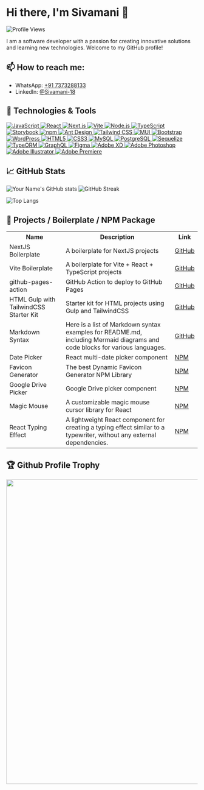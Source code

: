 # Hi there, I'm Sivamani 👋

![Profile Views](https://komarev.com/ghpvc/?username=Sivamani-18&color=blue)

I am a software developer with a passion for creating innovative solutions and learning new technologies. Welcome to my GitHub profile!

## 📫 How to reach me:
- WhatsApp: [+91 7373288133](https://wa.me/7373288133)
- LinkedIn:  [@Sivamani-18](https://www.linkedin.com/in/sivasubramaniyam-v-a2b967103/)


## 🔧 Technologies & Tools
<a href="https://github.com/Sivamani-18">
  <img src="https://img.shields.io/badge/-JavaScript-333333?style=flat&logo=javascript" alt="JavaScript"/>
  <img src="https://img.shields.io/badge/-React-333333?style=flat&logo=react" alt="React"/>
  <img src="https://img.shields.io/badge/-Next.js-333333?style=flat&logo=next.js" alt="Next.js"/>
  <img src="https://img.shields.io/badge/-Vite-333333?style=flat&logo=vite" alt="Vite"/>
  <img src="https://img.shields.io/badge/-Node.js-333333?style=flat&logo=node.js" alt="Node.js"/>
  <img src="https://img.shields.io/badge/-TypeScript-333333?style=flat&logo=typescript" alt="TypeScript"/>
  <img src="https://img.shields.io/badge/-Storybook-333333?style=flat&logo=storybook" alt="Storybook"/>
  <img src="https://img.shields.io/badge/-npm-333333?style=flat&logo=npm" alt="npm"/>
  <img src="https://img.shields.io/badge/-AntDesign-333333?style=flat&logo=ant-design" alt="Ant Design"/>
  <img src="https://img.shields.io/badge/-TailwindCSS-333333?style=flat&logo=tailwind-css" alt="Tailwind CSS"/>
  <img src="https://img.shields.io/badge/-MUI-333333?style=flat&logo=mui" alt="MUI"/>
  <img src="https://img.shields.io/badge/-Bootstrap-333333?style=flat&logo=bootstrap" alt="Bootstrap"/>
  <img src="https://img.shields.io/badge/-WordPress-333333?style=flat&logo=wordpress" alt="WordPress"/>
  <img src="https://img.shields.io/badge/-HTML5-333333?style=flat&logo=html5" alt="HTML5"/>
  <img src="https://img.shields.io/badge/-CSS3-333333?style=flat&logo=css3" alt="CSS3"/>
  <img src="https://img.shields.io/badge/-MySQL-333333?style=flat&logo=mysql" alt="MySQL"/>
  <img src="https://img.shields.io/badge/-PostgreSQL-333333?style=flat&logo=postgresql" alt="PostgreSQL"/>
  <img src="https://img.shields.io/badge/-Sequelize-333333?style=flat&logo=sequelize" alt="Sequelize"/>
  <img src="https://img.shields.io/badge/-TypeORM-333333?style=flat&logo=typeorm" alt="TypeORM"/>
  <img src="https://img.shields.io/badge/-GraphQL-333333?style=flat&logo=graphql" alt="GraphQL"/>
  <img src="https://img.shields.io/badge/-Figma-333333?style=flat&logo=figma" alt="Figma"/>
  <img src="https://img.shields.io/badge/-AdobeXD-333333?style=flat&logo=adobe-xd" alt="Adobe XD"/>
  <img src="https://img.shields.io/badge/-AdobePhotoshop-333333?style=flat&logo=adobe-photoshop" alt="Adobe Photoshop"/>
  <img src="https://img.shields.io/badge/-AdobeIllustrator-333333?style=flat&logo=adobe-illustrator" alt="Adobe Illustrator"/>
  <img src="https://img.shields.io/badge/-AdobePremiere-333333?style=flat&logo=adobe-premiere-pro" alt="Adobe Premiere"/>
</a>


## 📈 GitHub Stats
![Your Name's GitHub stats](https://github-readme-stats.vercel.app/api?username=Sivamani-18&theme=vue-dark&show_icons=true&hide_border=true&count_private=true)
![GitHub Streak](https://github-readme-streak-stats.herokuapp.com/?user=Sivamani-18&theme=vue-dark&hide_border=true)

![Top Langs](
https://github-readme-stats.vercel.app/api/top-langs/?username=Sivamani-18&theme=vue-dark&show_icons=true&hide_border=true&layout=compact)


## 🌟 Projects / Boilerplate / NPM Package

<table>
  <tr>
    <th>Name</th>
    <th>Description</th>
    <th>Link</th>
  </tr>
  <tr>
    <td>NextJS Boilerplate</td>
    <td>A boilerplate for NextJS projects</td>
    <td><a href="https://github.com/Sivamani-18/nextjs-boilerplate">GitHub</a></td>
  </tr>
  <tr>
    <td>Vite Boilerplate</td>
    <td>A boilerplate for Vite + React + TypeScript projects</td>
    <td><a href="https://github.com/Sivamani-18/vite-react-ts-boilerplate">GitHub</a></td>
  </tr>
  <tr>
    <td>github-pages-action</td>
    <td>GitHub Action to deploy to GitHub Pages</td>
    <td><a href="https://github.com/Sivamani-18/github-pages-action">GitHub</a></td>
  </tr>
  <tr>
    <td>HTML Gulp with TailwindCSS Starter Kit</td>
    <td>Starter kit for HTML projects using Gulp and TailwindCSS</td>
    <td><a href="https://github.com/Sivamani-18/gulp-tailwind-starter">GitHub</a></td>
  </tr>
    <tr>
    <td>Markdown Syntax</td>
    <td>Here is a list of Markdown syntax examples for README.md, including Mermaid diagrams and code blocks for various languages.</td>
    <td><a href="https://github.com/Sivamani-18/Markdown-Syntax">GitHub</a></td>
  </tr>
  <tr>
    <td>Date Picker</td>
    <td>React multi-date picker component</td>
    <td><a href="https://www.npmjs.com/package/react-multi-date-picker-calendar">NPM</a></td>
  </tr>
  <tr>
    <td>Favicon Generator</td>
    <td>The best Dynamic Favicon Generator NPM Library</td>
    <td><a href="https://www.npmjs.com/package/faviconify">NPM</a></td>
  </tr>
  <tr>
    <td>Google Drive Picker</td>
    <td>Google Drive picker component</td>
    <td><a href="https://www.npmjs.com/package/google-drive-picker">NPM</a></td>
  </tr>
  <tr>
    <td>Magic Mouse</td>
    <td>A customizable magic mouse cursor library for React</td>
    <td><a href="https://www.npmjs.com/package/magicmouse.ts">NPM</a></td>
  </tr>
    <tr>
    <td>React Typing Effect</td>
    <td>A lightweight React component for creating a typing effect similar to a typewriter, without any external dependencies.</td>
    <td><a href="https://www.npmjs.com/package/react-typed.ts">NPM</a></td>
  </tr>
</table>


<!--
## 📊 Activity Overview
-->

<!--START_SECTION:activity-->
<!--END_SECTION:activity-->

## 🏆 Github Profile Trophy

<!-- For light mode -->
<a href="https://github.com/Sivamani-18">
  <img width="800" src="https://github-profile-trophy.vercel.app/?username=Sivamani-18&margin-w=15&theme=light"/>
</a>




